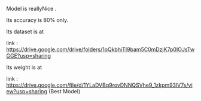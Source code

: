 Model is reallyNice .

Its accuracy is 80% only.

Its dataset is at

link : https://drive.google.com/drive/folders/1oQkbhiTI9bam5C0mDzjK7p0IOJsTwGGE?usp=sharing


Its weight is at

link : https://drive.google.com/file/d/1YLaDVBq9rovDNNQSVhe9_1zkpm93lV7s/view?usp=sharing
    (Best Model)
